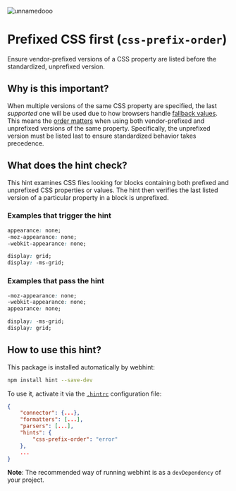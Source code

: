![unnamedooo](https://user-images.githubusercontent.com/59197730/149548986-3241f729-00d6-48c1-812f-471220d5d3b2.jpg)
# Prefixed CSS first (`css-prefix-order`)

Ensure vendor-prefixed versions of a CSS property are listed before the
standardized, unprefixed version.

## Why is this important?

When multiple versions of the same CSS property are specified, the last
*supported* one will be used due to how browsers handle
[fallback values][css-fallback]. This means the [order matters][css-order]
when using both vendor-prefixed and unprefixed versions of the same
property. Specifically, the unprefixed version must be listed last to ensure
standardized behavior takes precedence.

## What does the hint check?

This hint examines CSS files looking for blocks containing both prefixed
and unprefixed CSS properties or values. The hint then verifies the last
listed version of a particular property in a block is unprefixed.

### Examples that **trigger** the hint

```css
appearance: none;
-moz-appearance: none;
-webkit-appearance: none;
```

```css
display: grid;
display: -ms-grid;
```

### Examples that **pass** the hint

```css
-moz-appearance: none;
-webkit-appearance: none;
appearance: none;
```

```css
display: -ms-grid;
display: grid;
```

## How to use this hint?

This package is installed automatically by webhint:

```bash
npm install hint --save-dev
```

To use it, activate it via the [`.hintrc`][hintrc] configuration file:

```json
{
    "connector": {...},
    "formatters": [...],
    "parsers": [...],
    "hints": {
        "css-prefix-order": "error"
    },
    ...
}
```

**Note**: The recommended way of running webhint is as a `devDependency` of
your project.

<!-- Link labels: -->

[css-fallback]: https://www.w3.org/TR/css-2018/#partial
[css-order]: https://css-tricks.com/ordering-css3-properties/#article-header-id-0
[hintrc]: https://webhint.io/docs/user-guide/configuring-webhint/summary/
